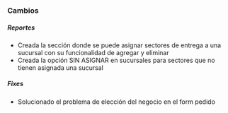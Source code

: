 <h3>Cambios</h3>
<h5>Reportes</h5>
<ul>
    <li>Creada la sección donde se puede asignar sectores de entrega a una sucursal con su funcionalidad de agregar y eliminar</li>
    <li>Creada la opción SIN ASIGNAR en sucursales para sectores que no tienen asignada una sucursal</li>
</ul>

<h5>Fixes</h5>
<ul>
    <li>Solucionado el problema de elección del negocio en el form pedido</li>
</ul>